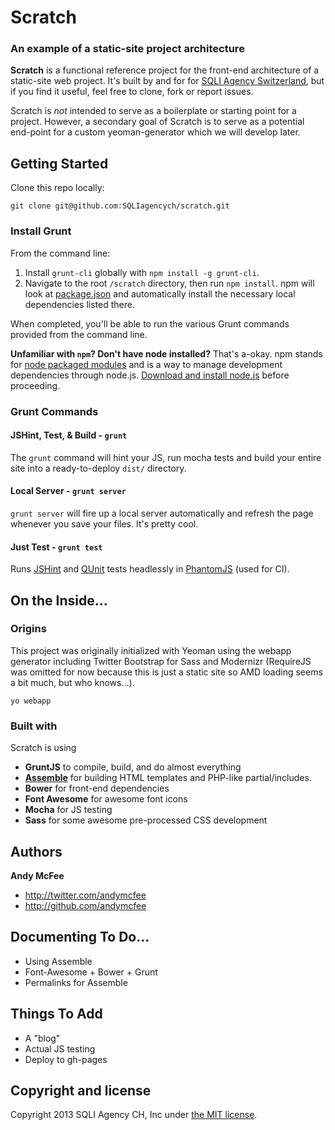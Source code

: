 Scratch
================
### An example of a static-site project architecture

**Scratch** is a functional reference project for the front-end architecture of a static-site web project.  It's built by and for for [SQLI Agency Switzerland](https://github.com/sqliagencych), but if you find it useful, feel free to clone, fork or report issues.  

Scratch is *not* intended to serve as a boilerplate or starting point for a project.  However, a secondary goal of Scratch is to serve as a potential end-point for a custom yeoman-generator which we will develop later. 

## Getting Started

Clone this repo locally:

`git clone git@github.com:SQLIagencych/scratch.git`

### Install Grunt

From the command line:

1. Install `grunt-cli` globally with `npm install -g grunt-cli`.
2. Navigate to the root `/scratch` directory, then run `npm install`. npm will look at [package.json](package.json) and automatically install the necessary local dependencies listed there.

When completed, you'll be able to run the various Grunt commands provided from the command line.

**Unfamiliar with `npm`? Don't have node installed?** That's a-okay. npm stands for [node packaged modules](http://npmjs.org/) and is a way to manage development dependencies through node.js. [Download and install node.js](http://nodejs.org/download/) before proceeding.


### Grunt Commands
#### JSHint, Test, & Build - `grunt`
The `grunt` command will hint your JS, run mocha tests and build your entire site into a ready-to-deploy `dist/` directory.

#### Local Server - `grunt server`
`grunt server` will fire up a local server automatically and refresh the page whenever you save your files. It's pretty cool.  

#### Just Test - `grunt test`
Runs [JSHint](http://jshint.com) and [QUnit](http://qunitjs.com/) tests headlessly in [PhantomJS](http://phantomjs.org/) (used for CI).


## On the Inside...

### Origins

This project was originally initialized with Yeoman using the webapp generator including Twitter Bootstrap for Sass and Modernizr (RequireJS was omitted for now because this is just a static site so AMD loading seems a bit much, but who knows...).  

`yo webapp` 

### Built with

Scratch is using 
- **GruntJS** to compile, build, and do almost everything
- **[Assemble](http://assemble.io/)** for building HTML templates and PHP-like partial/includes.
- **Bower** for front-end dependencies
- **Font Awesome** for awesome font icons
- **Mocha** for JS testing
- **Sass** for some awesome pre-processed CSS development


## Authors

**Andy McFee**

+ <http://twitter.com/andymcfee>
+ <http://github.com/andymcfee>

## Documenting To Do...
- Using Assemble
- Font-Awesome + Bower + Grunt
- Permalinks for Assemble

## Things To Add
- A "blog"
- Actual JS testing
- Deploy to gh-pages

## Copyright and license

Copyright 2013 SQLI Agency CH, Inc under [the MIT license](LICENSE).
